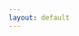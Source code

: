 ```yaml
---
layout: default
---
```


<div class="viewof-view"></div>

<script type="module">
  import {
    Runtime,
    Inspector,
    Library,
  } from "https://cdn.jsdelivr.net/npm/@observablehq/runtime@4/dist/runtime.js";
  import define from "https://api.observablehq.com/d/91c845853e2a1ef0.js?v=3";

  const stdlib = new Library()
  
  const width = stdlib.Generators.observe(c => {
    const container = document.querySelector('.main_content')
    const handleResize = () => c(container.offsetWidth)
    window.addEventListener('resize', handleResize)
    c(container.offsetWidth)
    return window.removeEventListener('resize', handleResize)
  })

  const runtime = new Runtime(Object.assign(stdlib, { width: width || 640 }))
  
  const main = runtime.module(define, (name) => {
    if (name === "viewof view") return Inspector.into(".viewof-view")();
  });

  main.redefine('url', 'https://raw.githubusercontent.com/ylzhang29/UpstateSU-GRU-Covid/main/Forecast/new_forecast.csv')
</script>
